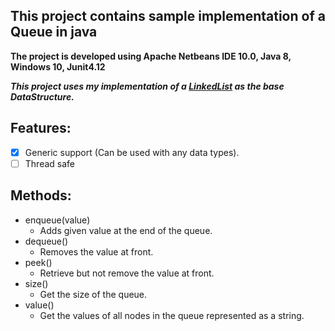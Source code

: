 ## This project contains sample implementation of a Queue in java
   **The project is developed using Apache Netbeans IDE 10.0, Java 8, Windows 10, Junit4.12**

**_This project uses my implementation of a [LinkedList](https://github.com/yashshah03/Java/tree/LinkedList/DataStructures/LinkedList) as the base DataStructure._**

## Features:
   - [X] Generic support (Can be used with any data types).
   - [ ] Thread safe

## Methods:
   - enqueue(value)
     * Adds given value at the end of the queue.
   - dequeue()
     * Removes the value at front.
   - peek()
     * Retrieve but not remove the value at front.
   - size()
     * Get the size of the queue.
   - value()
     * Get the values of all nodes in the queue represented as a string.